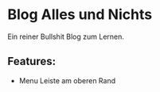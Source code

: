 # Blog Alles und Nichts
Ein reiner Bullshit Blog zum Lernen. 

## Features:
- Menu Leiste am oberen Rand
